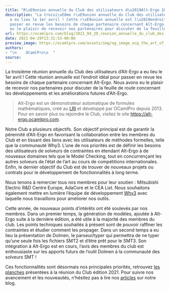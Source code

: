 ```yaml
---
title: "R\xE9union annuelle du Club des utilisateurs d\u2019Alt-Ergo 2021"
description: "La troisi\xE8me r\xE9union annuelle du Club des utilisateurs d\u2019Alt-Ergo
  a eu lieu le 1er avril ! Cette r\xE9union annuelle est l\u2019endroit id\xE9al pour
  passer en revue les besoins de chaque partenaire concernant Alt-Ergo. Nous avons
  eu le plaisir de recevoir nos partenaires pour discuter de la feuille de..."
url: https://ocamlpro.com/blog/2021_04_29_reunion_annuelle_du_club_des_utilisateurs_dalt_ergo_2021
date: 2021-04-29T13:31:53-00:00
preview_image: https://ocamlpro.com/assets/img/og_image_ocp_the_art_of_prog.png
authors:
- "\n    OCamlPro\n  "
source:
---
```


<p>La troisième réunion annuelle du Club des utilisateurs d’Alt-Ergo a eu lieu le 1er avril ! Cette réunion annuelle est l’endroit idéal pour passer en revue les besoins de chaque partenaire concernant Alt-Ergo. Nous avons eu le plaisir de recevoir nos partenaires pour discuter de la feuille de route concernant les développements et les améliorations futures d’Alt-Ergo.</p>
<blockquote>
<p>Alt-Ergo est un démonstrateur automatique de formules mathématiques, créé au <a href="https://www.lri.fr/">LRI</a> et développé par OCamlPro depuis 2013. Pour en savoir plus ou rejoindre le Club, visitez le site <a href="https://alt-ergo.ocamlpro.com">https://alt-ergo.ocamlpro.com</a>.</p>
</blockquote>
<p>Notre Club a plusieurs objectifs. Son objectif principal est de garantir la pérennité d’Alt-Ergo en favorisant la collaboration entre les membres du Club et en tissant des liens avec les utilisateurs de méthodes formelles, telle que la communauté Why3. L’une de nos priorités est de définir les besoins des utilisateurs de solveurs de contraintes en étendant Alt-Ergo à de nouveaux domaines tels que le Model Checking, tout en concurrençant les autres solveurs de l’état de l’art au cours de compétitions internationales. Enfin, le dernier objectif du Club est de trouver de nouveaux projets ou contrats pour le développement de fonctionnalités à long terme.</p>
<p>Nous tenons à remercier tous nos membres pour leur soutien : Mitsubishi Electric R&amp;D Centre Europe, AdaCore et le CEA List. Nous souhaitons également mettre en lumière l’équipe de développement <a href="http://why3.lri.fr/">Why3</a> avec laquelle nous travaillons pour améliorer nos outils.</p>
<p>Cette année, de nouveaux points d’intérêts ont été soulevés par nos membres. Dans un premier temps, la génération de modèles, ajoutée à Alt-Ergo suite à la dernière édition, a été utile à la majorité des membres du club. Les points techniques souhaités à présent sont de pouvoir raffiner les contraintes et étudier comment les propager. Dans un second temps a eu lieu la présentation de Dolmen, le parseur/typer qui permettra de ne typer qu’une seule fois les fichiers SMT2 et d’être prêt pour le SMT3. Son intégration à Alt-Ergo est en cours, l’avis des membres du club est enthousiaste sur les apports futurs de l’outil Dolmen à la communauté des solveurs SMT !</p>
<p>Ces fonctionnalités sont désormais nos principales priorités, retrouvez <a href="https://gitlab.ocamlpro.com/OCamlPro/club-alt-ergo_ext/-/blob/master/Planche_Club_Alt-Ergo_Edition2021.pdf?inline=false">les planches</a> présentées à la réunion du Club édition 2021. Pour suivre nos avancement et les nouveautés, n’hésitez pas à lire nos <a href="https://ocamlpro.com/blog/category/formal_methods">articles</a> sur notre blog.</p>

